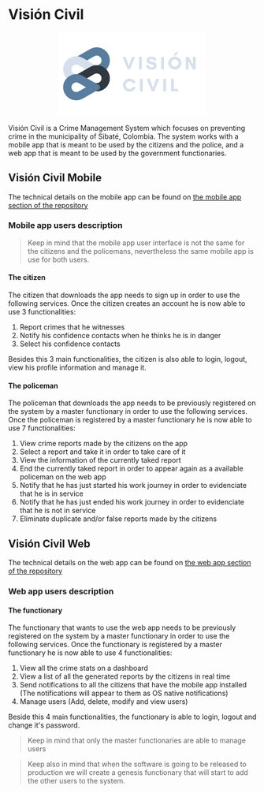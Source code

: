 # **Visión Civil**
<p align="center">
  <img src="images/logoAndText.png" width="300">
</p>
Visión Civil is a Crime Management System which focuses on preventing crime in the municipality of Sibaté, Colombia. The system works with a mobile app that is meant to be used by the citizens and the police, and a web app that is meant to be used by the government functionaries.

## **Visión Civil Mobile**
The technical details on the mobile app can be found on [the mobile app section of the repository](App/)

### **Mobile app users description**
> Keep in mind that the mobile app user interface is not the same for the citizens and the policemans, nevertheless the same mobile app is use for both users.

#### **The citizen**
The citizen that downloads the app needs to sign up in order to use the following services. Once the citizen creates an account he is now able to use 3 functionalities:
1. Report crimes that he witnesses
2. Notify his confidence contacts when he thinks he is in danger
3. Select his confidence contacts

Besides this 3 main functionalities, the citizen is also able to login, logout, view his profile information and manage it.

#### **The policeman**
The policeman that downloads the app needs to be previously registered on the system by a master functionary in order to use the following services. Once the policeman is registered by a master functionary he is now able to use 7 functionalities:
1. View crime reports made by the citizens on the app
2. Select a report and take it in order to take care of it
3. View the information of the currently taked report
4. End the currently taked report in order to appear again as a available policeman on the web app
5. Notify that he has just started his work journey in order to evidenciate that he is in service
6. Notify that he has just ended his work journey in order to evidenciate that he is not in service
7. Eliminate duplicate and/or false reports made by the citizens

## **Visión Civil Web**
The technical details on the web app can be found on [the web app section of the repository](WebPage/)

### **Web app users description**

#### **The functionary**
The functionary that wants to use the web app needs to be previously registered on the system by a master functionary in order to use the following services. Once the functionary is registered by a master functionary he is now able to use 4 functionalities:
1. View all the crime stats on a dashboard
2. View a list of all the generated reports by the citizens in real time
3. Send notifications to all the citizens that have the mobile app installed (The notifications will appear to them as OS native notifications)
4. Manage users (Add, delete, modify and view users)

Beside this 4 main functionalities, the functionary is able to login, logout and change it's password.
> Keep in mind that only the master functionaries are able to manage users

> Keep also in mind that when the software is going to be released to production we will create a genesis functionary that will start to add the other users to the system.



